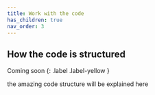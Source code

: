 ```yaml
---
title: Work with the code
has_children: true
nav_order: 3
---
```


## How the code is structured

Coming soon {: .label .label-yellow }

the amazing code structure will be explained here
